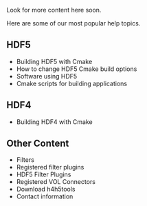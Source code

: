 Look for more content here soon.

Here are some of our most popular help topics.

## HDF5 
* Building HDF5 with Cmake
* How to change HDF5 Cmake build options
* Software using HDF5
* Cmake scripts for building applications

## HDF4 
* Building HDF4 with Cmake

## Other Content 
* Filters
* Registered filter plugins
* HDF5 Filter Plugins
* Registered VOL Connectors 
* Download h4h5tools
* Contact information 
